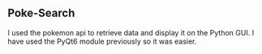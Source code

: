 ## Poke-Search

I used the pokemon api to retrieve data and display it on the Python GUI. I have used the PyQt6 module previously so it was easier.